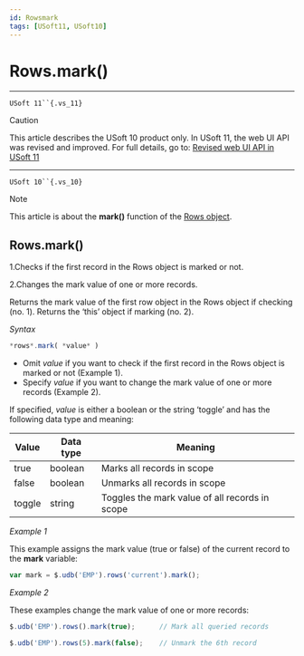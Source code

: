 ```yaml
---
id: Rowsmark
tags: [USoft11, USoft10]
---
```

# Rows.mark()



----

`USoft 11``{.vs_11}`

> [!CAUTION]
> This article describes the USoft 10 product only.
> In USoft 11, the web UI API was revised and improved. For full details, go to:
> [Revised web UI API in USoft 11](/docs/Web_and_app_UIs/UDB_udb/Revised_web_UI_API_in_USoft_11.md)

----

`USoft 10``{.vs_10}`

> [!NOTE]
> This article is about the **mark()** function of the [Rows object](/docs/Web_and_app_UIs/UDB_Rows).

## **Rows.mark()**

1.Checks if the first record in the Rows object is marked or not.

2.Changes the mark value of one or more records.

Returns the mark value of the first row object in the Rows object if checking (no. 1). Returns the ‘this’ object if marking (no. 2).

*Syntax*

```js
*rows*.mark( *value* )
```

- Omit *value* if you want to check if the first record in the Rows object is marked or not (Example 1).
- Specify *value* if you want to change the mark value of one or more records (Example 2).

If specified, *value* is either a boolean or the string ‘toggle’ and has the following data type and meaning:

|**Value**|**Data type**|**Meaning**|
|--------|--------|--------|
|true    |boolean |Marks all records in scope|
|false   |boolean |Unmarks all records in scope|
|toggle  |string  |Toggles the mark value of all records in scope|



*Example 1*

This example assigns the mark value (true or false) of the current record to the **mark** variable:

```js
var mark = $.udb('EMP').rows('current').mark();
```

*Example 2*

These examples change the mark value of one or more records:

```js
$.udb('EMP').rows().mark(true);      // Mark all queried records

$.udb('EMP').rows(5).mark(false);    // Unmark the 6th record
```

 